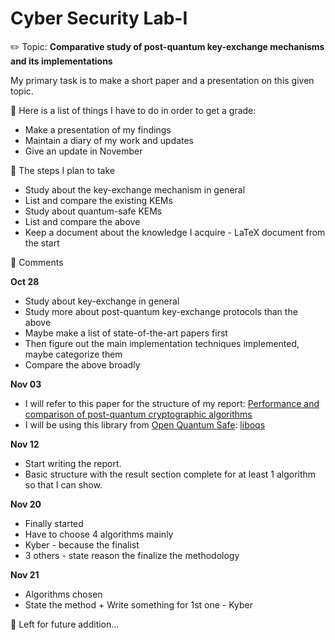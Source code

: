 # Cyber Security Lab-I
✏️ Topic: **Comparative study of post-quantum key-exchange mechanisms and its implementations**

My primary task is to make a short paper and a presentation on this given topic.

📕 Here is a list of things I have to do in order to get a grade:
*  Make a presentation of my findings
*  Maintain a diary of my work and updates
*  Give an update in November

📌 The steps I plan to take
*  Study about the key-exchange mechanism in general
*  List and compare the existing KEMs
*  Study about quantum-safe KEMs
*  List and compare the above
*  Keep a document about the knowledge I acquire - LaTeX document from the start

🧫 Comments

**Oct 28**
*  Study about key-exchange in general
*  Study more about post-quantum key-exchange protocols than the above
*  Maybe make a list of state-of-the-art papers first
*  Then figure out the main implementation techniques implemented, maybe categorize them
*  Compare the above broadly

**Nov 03**
*  I will refer to this paper for the structure of my report: [Performance and comparison of post-quantum cryptographic algorithms](https://www.diva-portal.org/smash/get/diva2:1111159/FULLTEXT01.pdf)
*  I will be using this library from [Open Quantum Safe](https://openquantumsafe.org/): [liboqs](https://github.com/open-quantum-safe/liboqs)

**Nov 12**
*  Start writing the report.
*  Basic structure with the result section complete for at least 1 algorithm so that I can show.

**Nov 20**
*  Finally started
*  Have to choose 4 algorithms mainly
*  Kyber - because the finalist
*  3 others - state reason the finalize the methodology

**Nov 21**
*  Algorithms chosen
*  State the method + Write something for 1st one - Kyber

🧮 Left for future addition...
